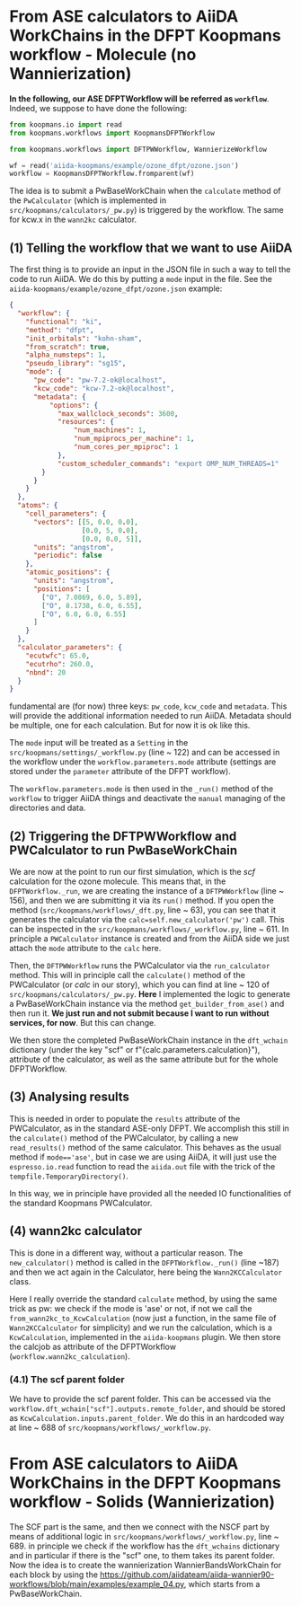 # From ASE calculators to AiiDA WorkChains in the DFPT Koopmans workflow - Molecule (no Wannierization)

**In the following, our ASE DFPTWorkflow will be referred as `workflow`**. Indeed, we suppose to have done the following:

```python
from koopmans.io import read
from koopmans.workflows import KoopmansDFPTWorkflow

from koopmans.workflows import DFTPWWorkflow, WannierizeWorkflow

wf = read('aiida-koopmans/example/ozone_dfpt/ozone.json')
workflow = KoopmansDFPTWorkflow.fromparent(wf)
```

The idea is to submit a PwBaseWorkChain when the `calculate` method of the `PwCalculator` (which is implemented in `src/koopmans/calculators/_pw.py`) is triggered by the workflow. The same for kcw.x in the `wann2kc` calculator.

## (1) Telling the workflow that we want to use AiiDA

The first thing is to provide an input in the JSON file in such a way to tell the code to run AiiDA. 
We do this by putting a `mode` input in the file. See the `aiida-koopmans/example/ozone_dfpt/ozone.json` example:

```json
{
  "workflow": {
    "functional": "ki",
    "method": "dfpt",
    "init_orbitals": "kohn-sham",
    "from_scratch": true,
    "alpha_numsteps": 1,
    "pseudo_library": "sg15",
    "mode": {
      "pw_code": "pw-7.2-ok@localhost",
      "kcw_code": "kcw-7.2-ok@localhost",
      "metadata": {
          "options": {
            "max_wallclock_seconds": 3600,
            "resources": {
                "num_machines": 1,
                "num_mpiprocs_per_machine": 1,
                "num_cores_per_mpiproc": 1
            },
            "custom_scheduler_commands": "export OMP_NUM_THREADS=1"
        }
      }
    }
  },
  "atoms": {
    "cell_parameters": {
      "vectors": [[5, 0.0, 0.0],
                  [0.0, 5, 0.0],
                  [0.0, 0.0, 5]],
      "units": "angstrom",
      "periodic": false
    },
    "atomic_positions": {
      "units": "angstrom",
      "positions": [
        ["O", 7.0869, 6.0, 5.89],
        ["O", 8.1738, 6.0, 6.55],
        ["O", 6.0, 6.0, 6.55]
      ]
    }
  },
  "calculator_parameters": {
    "ecutwfc": 65.0,
    "ecutrho": 260.0,
    "nbnd": 20
  }
}
```

fundamental are (for now) three keys: `pw_code`, `kcw_code` and `metadata`. This will provide the additional information needed to run AiiDA. Metadata should be multiple, one for each calculation. But for now it is ok like this.

The `mode` input will be treated as a `Setting` in the `src/koopmans/settings/_workflow.py` (line ~ 122) and can be accessed in the workflow under the `workflow.parameters.mode` attribute (settings are stored under the `parameter` attribute of the DFPT workflow).

The `workflow.parameters.mode` is then used in the `_run()` method of the `workflow` to trigger AiiDA things and deactivate the `manual` managing of the directories and data.

## (2) Triggering the DFTPWWorkflow and PWCalculator to run PwBaseWorkChain

We are now at the point to run our first simulation, which is the *scf* calculation for the ozone molecule. This means that, in the `DFPTWorkflow._run`, we are creating the instance of a `DFTPWWorkflow` (line ~ 156), and then we are submitting it via its `run()` method. If you open the method (`src/koopmans/workflows/_dft.py`, line ~ 63), you can see that it generates the calculator via the  `calc=self.new_calculator('pw')` call. This can be inspected in the `src/koopmans/workflows/_workflow.py`, line ~ 611. In principle a `PWCalculator` instance is created and from the AiiDA side we just attach the `mode` attribute to the `calc` here. 

Then,  the `DFTPWWorkflow` runs the PWCalculator via the `run_calculator` method. This will in principle call the `calculate()` method of the PWCalculator (or *calc* in our story), which you can find at line ~ 120 of `src/koopmans/calculators/_pw.py`. 
**Here** I implemented the logic to generate a PwBaseWorkChain instance via the method `get_builder_from_ase()` and then run it. **We just run and not
submit because I want to run without services, for now**. But this can change.

We then store the completed PwBaseWorkChain instance in the `dft_wchain` dictionary (under the key "scf" or f"{calc.parameters.calculation}"), attribute of the calculator, as well as the same attribute but for the whole DFPTWorkflow.

## (3) Analysing results 

This is needed in order to populate the `results` attribute of the PWCalculator, as in the standard ASE-only DFPT. 
We accomplish this still in the `calculate()` method of the PWCalculator, by calling a new `read_results()` method of the same calculator. 
This behaves as the usual method if `mode=='ase'`, but in case we are using AiiDA, it will just use the `espresso.io.read` function to read the `aiida.out` file with the trick of the `tempfile.TemporaryDirectory()`. 

In this way, we in principle have provided all the needed IO functionalities of the standard Koopmans PWCalculator. 

## (4) wann2kc calculator

This is done in a different way, without a particular reason. The `new_calculator()` method is called in the `DFPTWorkflow._run()` (line ~187) and then we act again in the Calculator, here being the `Wann2KCCalculator` class. 

Here I really override the standard `calculate` method, by using the same trick as pw: we check if the mode is 'ase' or not, if not we call the `from_wann2kc_to_KcwCalculation` (now just a function, in the same file of `Wann2KCCalculator` for simplicity) and we run the calculation, which is a `KcwCalculation`, implemented in the `aiida-koopmans` plugin. 
We then store the calcjob as attribute of the DFPTWorkflow (`workflow.wann2kc_calculation`).

### (4.1) The scf parent folder

We have to provide the scf parent folder. This can be accessed via the `workflow.dft_wchain["scf"].outputs.remote_folder`, and should be stored as `KcwCalculation.inputs.parent_folder`. 
We do this in an hardcoded way at line ~ 688 of `src/koopmans/workflows/_workflow.py`.

# From ASE calculators to AiiDA WorkChains in the DFPT Koopmans workflow - Solids (Wannierization)

The SCF part is the same, and then we connect with the NSCF part by means of additional logic in `src/koopmans/workflows/_workflow.py`, line ~ 689. in principle we check if the workflow has the `dft_wchains` dictionary and in particular if there is the "scf" one, to them takes its parent folder. 
Now the idea is to create the wannierization WannierBandsWorkChain for each block by using the https://github.com/aiidateam/aiida-wannier90-workflows/blob/main/examples/example_04.py, which starts from a PwBaseWorkChain.

